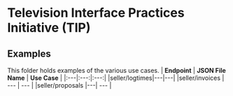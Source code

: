 # Television Interface Practices Initiative (TIP)
## Examples
This folder holds examples of the various use cases.
| **Endpoint** | **JSON File Name** | **Use Case** |
|:---|:---:|:---:|
|seller/logtimes|---|---|
|seller/invoices | --- | --- |
|seller/proposals |---| --- |

